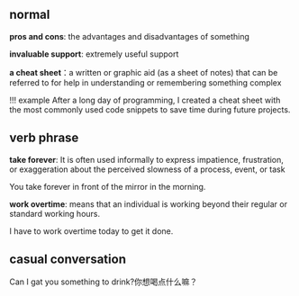 ## normal
**pros and cons**: the advantages and disadvantages of something

**invaluable support**: extremely useful support

**a cheat sheet**：a written or graphic aid (as a sheet of notes) that can be referred to for help in understanding or remembering something complex

!!! example
    After a long day of programming, I created a cheat sheet with the most commonly used code snippets to save time during future projects.

## verb phrase
**take forever**: It is often used informally to express impatience, frustration, or exaggeration about the perceived slowness of a process, event, or task

You take forever in front of the mirror in the morning.

**work overtime**: means that an individual is working beyond their regular or standard working hours.

I have to work overtime today to get it done.

## casual conversation

Can I gat you something to drink?你想喝点什么嘛？


